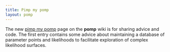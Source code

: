 ```yaml
---
title: Pimp my pomp
layout: pomp
---
```


The new [pimp my pomp](https://github.com/kingaa/pomp/wiki/pimp-my-pomp) page on the **pomp** wiki is for sharing advice and code.
The first entry contains some advice about maintaining a database of parameter points and likelihoods to facilitate exploration of complex likelihood surfaces.
